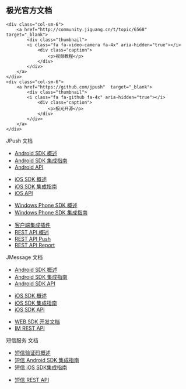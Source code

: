 <div class="container">

<div class="row"><h2>极光官方文档</h2></div>

<div class="row">

<!--     <div class="col-sm-6 col-md-3">
        <a href="http://community.jiguang.cn/"  target="_blank">
            <div class="thumbnail">
                <i class="fa fa-users fa-4x" aria-hidden="true"></i>
                <div class="caption">
                    <p>极光社区</p>
                </div>
            </div>
        </a>
    </div>
    <div class="col-sm-6 col-md-3">
        <a href="http://blog.jiguang.cn/"  target="_blank">
            <div class="thumbnail">
            <i class="fa fa-comments fa-4x" aria-hidden="true"></i>
                <div class="caption">
                    <p>极光博客</p>
                </div>
            </div>
        </a>
    </div> -->
    <div class="col-sm-6">
        <a href="http://community.jiguang.cn/t/topic/6568"  target="_blank">
            <div class="thumbnail">
            <i class="fa fa-video-camera fa-4x" aria-hidden="true"></i>
                <div class="caption">
                    <p>视频教程</p>
                </div>
            </div>
        </a>
    </div>
    <div class="col-sm-6">
        <a href="https://github.com/jpush"  target="_blank">
            <div class="thumbnail">
            <i class="fa fa-github fa-4x" aria-hidden="true"></i>
                <div class="caption">
                    <p>极光开源</p>
                </div>
            </div>
        </a>
    </div>
</div>

<div class="row">
<div class="panel panel-default">
<div class="panel-heading">JPush 文档</div>
<div class="panel-body">
    <ul>
    <li><a href="/jpush/client/Android/android_sdk/">Android SDK 概述</a></li>
    <li><a href="/jpush/client/Android/android_guide/">Android SDK 集成指南</a></li>
    <li><a href="/jpush/client/Android/android_api/">Android API</a></li>
    </ul>
    <ul>
    <li><a href="/jpush/client/iOS/ios_sdk/">iOS SDK 概述</a></li>
    <li><a href="/jpush/client/iOS/ios_guide_new/">iOS SDK 集成指南</a></li>
    <li><a href="/jpush/client/iOS/ios_api/">iOS API</a></li>
    </ul>
    <ul>
    <li><a href="/jpush/client/WindowsPhone/winphone_sdk/">Windows Phone SDK 概述</a></li>
    <li><a href="/jpush/client/WindowsPhone/winphone_guide/">Windows Phone SDK 集成指南</a></li>
    </ul>
    <ul>
    <li><a href="/jpush/client/client_plugins/">客户端集成插件</a></li>
    <li><a href="/jpush/server/push/server_overview/">REST API 概述</a></li>
    <li><a href="/jpush/server/push/rest_api_v3_push/">REST API Push</a></li>
    <li><a href="/jpush/server/push/rest_api_v3_report/">REST API Report</a></li>
    </ul>
</div>
</div>
</div>

<div class="row">
<div class="panel panel-default">
<div class="panel-heading">JMessage 文档</div>
<div class="panel-body">
    <ul>
    <li><a href="/jmessage/client/im_sdk_android/">Android SDK 概述</a></li>
    <li><a href="/jmessage/client/jmessage_android_guide/">Android SDK 集成指南</a></li>
    <li><a href="https://docs.jiguang.cn/jmessage/client/im_android_api_docs/">Android SDK API</a></li>
    </ul>
    <ul>
    <li><a href="/jmessage/client/im_sdk_ios/">iOS SDK 概述</a></li>
    <li><a href="/jmessage/client/jmessage_ios_guide/">iOS SDK 集成指南</a></li>
    <li><a href="https://docs.jiguang.cn/jmessage/client/jmessage_ios_appledoc_html/">iOS SDK API</a></li>
    </ul>
    <ul>
    <li><a href="/jmessage/client/im_sdk_js/">WEB SDK 开发文档</a></li>
    <li><a href="/jmessage/server/rest_api_im/">IM REST API</a></li>
    </ul>
</div>
</div>
</div>

<div class="row">
<div class="panel panel-default">
<div class="panel-heading">短信服务 文档</div>
<div class="panel-body">
    <ul>
    <li><a href="/jsms/guideline/JSMS_guide/">短信验证码概述</a></li>
    <li><a href="/jsms/client/Android_SMS_SDK/">短信 Android SDK 集成指南</a></li>
    <li><a href="/jsms/client/iOS_SMS_SDK/">短信 iOS SDK集成指南</a></li>
    </ul>
    <ul>
    <li><a href="/jsms/server/rest_api_jsms/">短信 REST API</a></li>
    </ul>
</div>
</div>
</div>
</div>
